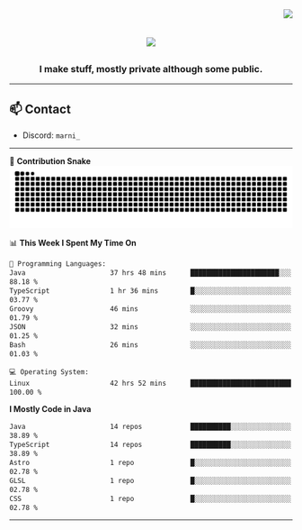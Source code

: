 <img align="right" src="https://komarev.com/ghpvc/?username=itzmarni&label=Profile%20views&color=0e75b6&style=flat">

<h1 align="center">
  <a href="https://git.io/typing-svg">
    <img src="https://readme-typing-svg.herokuapp.com/?lines=Hi+👋,+I'm+Marni!;&center=true&size=30">
  </a>
</h1>
<h3 align="center">I make stuff, mostly private although some public.</h3>

---

## 📫 Contact

- Discord: `marni_`

---

🐍 **Contribution Snake**
<picture>
  <source media="(prefers-color-scheme: dark)" srcset="https://github.com/ItzMarni/ItzMarni/blob/output/github-contribution-grid-snake-dark.svg" />
  <source media="(prefers-color-scheme: light)" srcset="https://github.com/ItzMarni/ItzMarni/blob/output/github-contribution-grid-snake.svg" />
  <img alt="github-snake" src="https://github.com/ItzMarni/ItzMarni/blob/output/github-contribution-grid-snake-dark.svg" />
</picture>

<!--START_SECTION:waka-->
📊 **This Week I Spent My Time On** 

```text
💬 Programming Languages: 
Java                     37 hrs 48 mins      ██████████████████████░░░   88.18 % 
TypeScript               1 hr 36 mins        █░░░░░░░░░░░░░░░░░░░░░░░░   03.77 % 
Groovy                   46 mins             ░░░░░░░░░░░░░░░░░░░░░░░░░   01.79 % 
JSON                     32 mins             ░░░░░░░░░░░░░░░░░░░░░░░░░   01.25 % 
Bash                     26 mins             ░░░░░░░░░░░░░░░░░░░░░░░░░   01.03 % 

💻 Operating System: 
Linux                    42 hrs 52 mins      █████████████████████████   100.00 % 
```

**I Mostly Code in Java** 

```text
Java                     14 repos            ██████████░░░░░░░░░░░░░░░   38.89 % 
TypeScript               14 repos            ██████████░░░░░░░░░░░░░░░   38.89 % 
Astro                    1 repo              █░░░░░░░░░░░░░░░░░░░░░░░░   02.78 % 
GLSL                     1 repo              █░░░░░░░░░░░░░░░░░░░░░░░░   02.78 % 
CSS                      1 repo              █░░░░░░░░░░░░░░░░░░░░░░░░   02.78 % 
```




<!--END_SECTION:waka-->

-------
